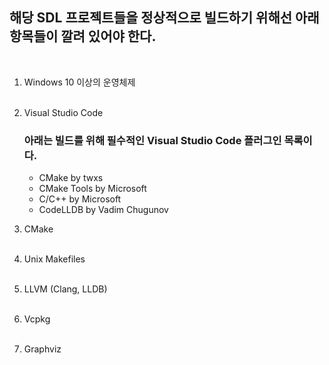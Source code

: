 ## 해당 SDL 프로젝트들을 정상적으로 빌드하기 위해선 아래 항목들이 깔려 있어야 한다.  
&nbsp;  

1. Windows 10 이상의 운영체제  
&nbsp;  

2. Visual Studio Code  
    ### 아래는 빌드를 위해 필수적인 Visual Studio Code 플러그인 목록이다.  
    * CMake by twxs
    * CMake Tools by Microsoft
    * C/C++ by Microsoft
    * CodeLLDB by Vadim Chugunov
&nbsp;  

3. CMake  
&nbsp;  

4. Unix Makefiles  
&nbsp;  

5. LLVM (Clang, LLDB)  
&nbsp;  

6. Vcpkg  
&nbsp;  

7. Graphviz  